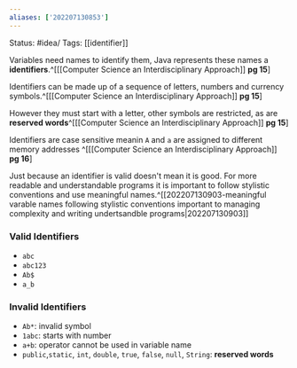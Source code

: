 ```yaml
---
aliases: ['202207130853']
---
```

Status: #idea/
Tags: [[identifier]]

Variables need names to identify them, Java represents these names a **identifiers**.^[[[Computer Science an Interdisciplinary Approach]] **pg 15**]

Identifiers can be made up of a sequence of letters, numbers and currency symbols.^[[[Computer Science an Interdisciplinary Approach]] **pg 15**]

However they must start with a letter, other symbols are restricted, as are **reserved words**^[[[Computer Science an Interdisciplinary Approach]] **pg 15**]

Identifiers are case sensitive meanin `A` and `a` are assigned to different memory addresses ^[[[Computer Science an Interdisciplinary Approach]] **pg 16**]

Just because an identifier is valid doesn't mean it is good. For more readable and understandable programs it is important to follow stylistic conventions and use meaningful names.^[[202207130903-meaningful varable names following stylistic conventions important to managing complexity and writing undertsandble programs|202207130903]]

### Valid Identifiers
- `abc`
- `abc123`
- `Ab$`
- `a_b`
### Invalid Identifiers
- `Ab*`: invalid symbol 
- `1abc`: starts with number
- `a+b`: operator cannot be used in variable name
- `public`,`static`, `int`, `double`, `true`, `false`, `null`, `String`: **reserved words**